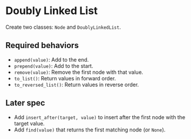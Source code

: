 # Doubly Linked List

Create two classes: `Node` and `DoublyLinkedList`.

## Required behaviors

- `append(value)`: Add to the end.
- `prepend(value)`: Add to the start.
- `remove(value)`: Remove the first node with that value.
- `to_list()`: Return values in forward order.
- `to_reversed_list()`: Return values in reverse order.

## Later spec

- Add `insert_after(target, value)` to insert after the first node with the target value.
- Add `find(value)` that returns the first matching node (or `None`).
